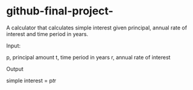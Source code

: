 # github-final-project-

A calculator that calculates simple interest given principal, annual rate of interest and time period in years.

Input:

   p, principal amount
   t, time period in years
   r, annual rate of interest

   
Output

   simple interest = p*t*r
   
